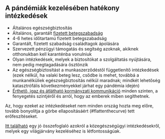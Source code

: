 ## A pándémiák kezelésében hatékony intézkedések

- Általános egészségbiztosítás
- Általános, garantált [fizetett betegszabadság](https://www.worldpolicycenter.org/policies/for-how-long-are-workers-guaranteed-paid-sick-leave)
- 4-6 hetes időtartamú fizetett betegszabadság
- Garantált, fizetett szabadság családtagok ápolására
- Szervezett pénzügyi támogatás és segítség azoknak, akiknek otthonukban kell karanténba vonulniuk
- Olyan intézkedések, melyek a biztosítókat a szolgáltatás nyújtására, nem pedig megtagadására ösztönzik
- Az egészségbiztosítást a munkaszerződéstől függetlenítő intézkedések (ezek nélkül, ha valaki beteg lesz, csődbe is mehet, továbbá a munkanélküliek egészségbiztosítás nélkül maradnak; mindkét lehetőség katasztrófális következményekkel járhat egy pándémia idején)
- [Érthető, igaz és átlátható kormányzati kommunikáció](https://www.theatlantic.com/technology/archive/2020/02/coronavirus-and-blindness-authoritarianism/606922/) minden szinten, a fenyegetés szintjéről és arról, hogy az emberek miben segíthetnek.

Az, hogy ezeket az intézkedéseket nem minden ország hozta meg előre, tovább bonyolítja a görbe ellaposításáért (#flattenthecurve) tett erőfeszítéseket.

[Itt található](https://www.cnn.com/2020/03/20/health/coronavirus-response-must-adapt-frieden-analysis/index.html) egy jó összefoglaló azokról a közegészségügyi intézkedésekről, melyek egy világjárvány kezeléséhez is létfontosságúak.
